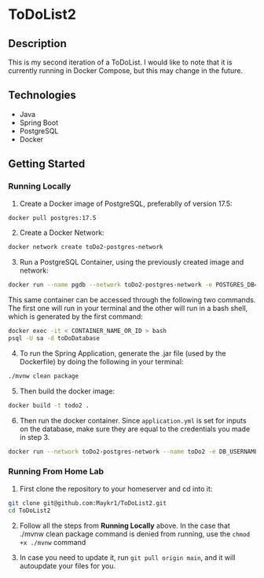 # ToDoList2

## Description
This is my second iteration of a ToDoList. I would like to note that it is currently running in Docker Compose, but this may change in the future.

## Technologies
- Java
- Spring Boot
- PostgreSQL
- Docker

## Getting Started

### Running Locally
1. Create a Docker image of PostgreSQL, preferablly of version 17.5:
```bash
docker pull postgres:17.5
```

2. Create a Docker Network:
```bash
docker network create toDo2-postgres-network
```

3. Run a PostgreSQL Container, using the previously created image and network:
```bash
docker run --name pgdb --network toDo2-postgres-network -e POSTGRES_DB=toDo2 -e POSTGRES_USER=sa -e POSTGRES_PASSWORD=12345678 -p 5432:5432 -d postgres:17.5
```
This same container can be accessed through the following two commands. The first one will run in your terminal and the other will run in a bash shell, which is generated by the first command:
```bash
docker exec -it < CONTAINER_NAME_OR_ID > bash
psql -U sa -d toDoDatabase
```

4. To run the Spring Application, generate the .jar file (used by the Dockerfile) by doing the following in your terminal:
```bash
./mvnw clean package
```

5. Then build the docker image:
```bash
docker build -t todo2 .
```

6. Then run the docker container. Since `application.yml` is set for inputs on the database, make sure they are equal to the credentials you made in step 3.
```bash
docker run --network toDo2-postgres-network --name toDo2 -e DB_USERNAME=postgres -e DB_PASSWORD=12345678 -p 8080:8080 -d todo2
```

### Running From Home Lab
1. First clone the repository to your homeserver and cd into it:
```bash
git clone git@github.com:Maykr1/ToDoList2.git
cd ToDoList2
```

2. Follow all the steps from **Running Locally** above. In the case that ./mvnw clean package command is denied from running, use the `chmod +x ./mvnw` command

3. In case you need to update it, run `git pull origin main`, and it will autoupdate your files for you.
